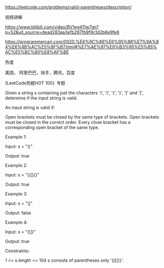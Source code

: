 https://leetcode.com/problems/valid-parentheses/description/

视频讲解

https://www.bilibili.com/video/BV1eg411w7gn?p=52&vd_source=dead283aa3efb297fb9f9c1d2b8e9fe8

https://programmercarl.com/0020.%E6%9C%89%E6%95%88%E7%9A%84%E6%8B%AC%E5%8F%B7.html#%E7%AE%97%E6%B3%95%E5%85%AC%E5%BC%80%E8%AF%BE


热度

美团， 阿里巴巴，快手，腾讯，百度

(LeetCode热题HOT 100》专题


Given a string s containing just the characters '(', ')', '{', '}', '[' and ']', determine if the input string is valid.

An input string is valid if:

Open brackets must be closed by the same type of brackets.
Open brackets must be closed in the correct order.
Every close bracket has a corresponding open bracket of the same type.
 

Example 1:

Input: s = "()"

Output: true

Example 2:

Input: s = "()[]{}"

Output: true

Example 3:

Input: s = "(]"

Output: false

Example 4:

Input: s = "([])"

Output: true

 

Constraints:

1 <= s.length <= 104
s consists of parentheses only '()[]{}'.